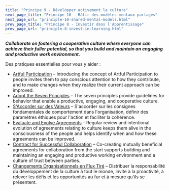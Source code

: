 ```yaml
---
title: "Principe 9 - Développer activement la culture"
next_page_title: "Principe 10 – Bâtir des modèles mentaux partagés"
next_page_url: "principle-10-shared-mental-models.html"
prev_page_title: "Principe 8 - Investir dans l'Apprentissage"
prev_page_url: "principle-8-invest-in-learning.html"
---
```



**_Collaborate on fostering a cooperative culture where everyone can achieve their fuller potential, so that you build and maintain an engaging and productive work environment._**

Des pratiques essentielles pour vous y aider :

- [Artful Participation](artful-participation.html) – Introducing the concept of Artful Participation to people invites them to pay conscious attention to how they contribute, and to make changes when they realize their current approach can be improved.
- [Adopt the Seven Principles](adopt-the-seven-principles.html) – The seven principles provide guidelines for behavior that enable a productive, engaging, and cooperative culture.
- [S'Accorder sur des Valeurs](agree-on-values.html) – S'accorder sur les consignes fondamentales de comportement dans l'organisation, définir des paramètres éthiques pour l'action et faciliter la cohérence.
- [Evaluate and Evolve Agreements](evaluate-and-evolve-agreements.html) – Regular review and intentional evolution of agreements relating to culture keeps them alive in the consciousness of the people and helps identify when and how these agreements can be improved.
- [Contract for Successful Collaboration](contract-for-successful-collaboration.html) – Co-creating mutually beneficial agreements for collaboration from the start supports building and maintaining an engaging and productive working environment and a culture of trust between parties.
- [Changements Organisationnels en Flux Tiré](create-a-pull-system-for-organizational-change.html) – Distribuer la responsabilité du développement de la culture à tout le monde, invite à la proactivité, à relever les défis et les opportunités au fur et à mesure qu'ils se présentent.
